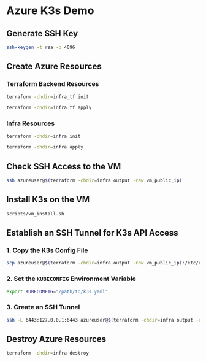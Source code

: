 # Azure K3s Demo

## Generate SSH Key

```bash
ssh-keygen -t rsa -b 4096
```

## Create Azure Resources

### Terraform Backend Resources

```bash
terraform -chdir=infra_tf init
```

```bash
terraform -chdir=infra_tf apply
```

### Infra Resources

```bash
terraform -chdir=infra init
```

```bash
terraform -chdir=infra apply
```

## Check SSH Access to the VM

```bash
ssh azureuser@$(terraform -chdir=infra output -raw vm_public_ip)
```

## Install K3s on the VM

```bash
scripts/vm_install.sh
```

## Establish an SSH Tunnel for K3s API Access

### 1. Copy the K3s Config File

```bash
scp azureuser@$(terraform -chdir=infra output -raw vm_public_ip):/etc/rancher/k3s/k3s.yaml /path/to/k3s.yaml
```

### 2. Set the `KUBECONFIG` Environment Variable

```bash
export KUBECONFIG="/path/to/k3s.yaml"
```

### 3. Create an SSH Tunnel

```bash
ssh -L 6443:127.0.0.1:6443 azureuser@$(terraform -chdir=infra output -raw vm_public_ip) -N
```

## Destroy Azure Resources

```bash
terraform -chdir=infra destroy
```
